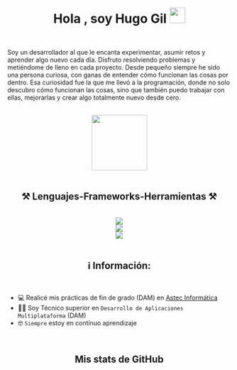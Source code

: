 <h1 align="center"><b>Hola , soy Hugo Gil </b><img src="https://media.giphy.com/media/hvRJCLFzcasrR4ia7z/giphy.gif" width="35"></h1>
<br>
<p>
Soy un desarrollador al que le encanta experimentar, asumir retos y aprender algo nuevo cada día. Disfruto resolviendo problemas y metiéndome de lleno en cada proyecto. Desde pequeño siempre he sido una persona curiosa, con ganas de entender cómo funcionan las cosas por dentro. Esa curiosidad fue la que me llevó a la programación, donde no solo descubro cómo funcionan las cosas, sino que también puedo trabajar con ellas, mejorarlas y crear algo totalmente nuevo desde cero.
</p>
<br>
<div align="center">
  <img src="https://media.giphy.com/media/v1.Y2lkPTc5MGI3NjExNWlzajNxbWFxc3oxbGh6enluZW50azJ4eGJ6dmlvZmk5NHNzZThzdSZlcD12MV9naWZzX3NlYXJjaCZjdD1n/HzPtbOKyBoBFsK4hyc/giphy.gif" width="125"/>
</div>
<br>

<h2 align="center">⚒️ Lenguajes-Frameworks-Herramientas ⚒️</h2>
<br/>
<div align="center">
    <img src="https://skillicons.dev/icons?i=html,css,js,typescript,php,java,cs" /> <br>
  <img src="https://skillicons.dev/icons?i=angular,nodejs,express,spring,react,laravel" /><br>
    <img src="https://skillicons.dev/icons?i=mongodb,mysql,apple,postman,unity,docker,git,linux" />
</div>
<br>

<h2 align="center">ℹ️ Información:</h2>
<br>

- 💻 Realicé mis prácticas de fin de grado (DAM) en [Astec Informática](https://www.astec-informatica.com)
- :student: Soy Técnico superior en `Desarrollo de Aplicaciones Multiplataforma` (DAM)
- :nerd_face: `Siempre` estoy en contínuo aprendizaje
<!--- :boom: Puedes visitar mi web [MY WEBSITE].-->
<br>
<h2 align="center">Mis stats de GitHub </h2>
<br>

<!--
**hug0gil/hug0gil** is a ✨ _special_ ✨ repository because its `README.md` (this file) appears on your GitHub profile.

Here are some ideas to get you started:

- 🔭 I’m currently working on ...
- 🌱 I’m currently learning ...
- 👯 I’m looking to collaborate on ...
- 🤔 I’m looking for help with ...
- 💬 Ask me about ...
- 📫 How to reach me: ...
- 😄 Pronouns: ...
- ⚡ Fun fact: ...
-->
